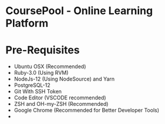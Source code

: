 # CoursePool - Online Learning Platform

# Pre-Requisites

- Ubuntu OSX (Recommended) 
- Ruby-3.0 (Using RVM)
- NodeJs-12 (Using NodeSource) and Yarn
- PostgreSQL-12
- Git With SSH Token
- Code Editor (VSCODE recommended)
- ZSH and OH-my-ZSH (Recommended)
- Google Chrome (Recommended for Better Developer Tools)
-

